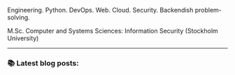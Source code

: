 Engineering. Python. DevOps. Web. Cloud. Security. Backendish problem-solving.

M.Sc. Computer and Systems Sciences: Information Security (Stockholm University)

---

### :books: **Latest blog posts:**
<!-- BLOG-POST-LIST:START -->
<!-- BLOG-POST-LIST:END -->
